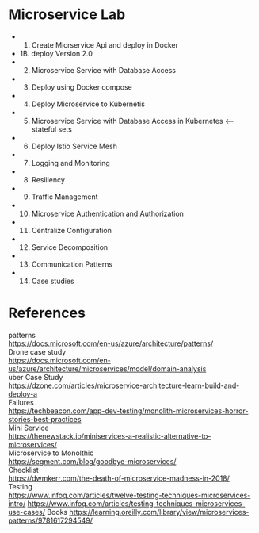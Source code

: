 # Microservice Lab

* 1. Create Micrservice Api and deploy in Docker
* 1B. deploy Version 2.0
* 2. Microservice Service with Database Access
* 3. Deploy using Docker compose
* 4. Deploy Microservice to Kubernetis
* 5. Microservice Service with Database Access in Kubernetes <— stateful sets
* 6. Deploy Istio Service Mesh
* 7. Logging and Monitoring
* 8. Resiliency
* 9. Traffic Management
* 10. Microservice Authentication and Authorization
* 11. Centralize Configuration
* 12. Service Decomposition
* 13. Communication Patterns
* 14. Case studies
 
 
# References
patterns<br>
https://docs.microsoft.com/en-us/azure/architecture/patterns/<br>
Drone case study<br>
https://docs.microsoft.com/en-us/azure/architecture/microservices/model/domain-analysis <br>
uber Case Study <br>
https://dzone.com/articles/microservice-architecture-learn-build-and-deploy-a<br>
Failures<br>
https://techbeacon.com/app-dev-testing/monolith-microservices-horror-stories-best-practices<br>
Mini Service<br>
https://thenewstack.io/miniservices-a-realistic-alternative-to-microservices/<br>
Microservice to Monolthic <br>
https://segment.com/blog/goodbye-microservices/<br>
Checklist<br>
https://dwmkerr.com/the-death-of-microservice-madness-in-2018/<br>
Testing<br>
https://www.infoq.com/articles/twelve-testing-techniques-microservices-intro/
https://www.infoq.com/articles/testing-techniques-microservices-use-cases/
Books
https://learning.oreilly.com/library/view/microservices-patterns/9781617294549/
